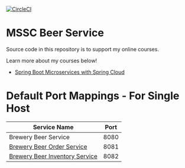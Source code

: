 [![CircleCI](https://circleci.com/gh/nedelva/mssc-beer-service.svg?style=shield)](https://circleci.com/gh/nedelva/mssc-beer-service)
# MSSC Beer Service

Source code in this repository is to support my online courses.

Learn more about my courses below!
* [Spring Boot Microservices with Spring Cloud](https://www.udemy.com/spring-boot-microservices-with-spring-cloud-beginner-to-guru/?couponCode=GIT_HUB2)


# Default Port Mappings - For Single Host
| Service Name | Port | 
| --------| -----|
| Brewery Beer Service | 8080 |
| [Brewery Beer Order Service](https://github.com/springframeworkguru/mssc-beer-order-service) | 8081 |
| [Brewery Beer Inventory Service](https://github.com/springframeworkguru/mssc-beer-inventory-service) | 8082 |
